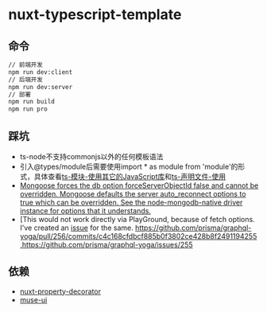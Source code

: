 # nuxt-typescript-template

## 命令
``` bash
// 前端开发
npm run dev:client
// 后端开发
npm run dev:server
// 部署
npm run build
npm run pro
```

## 踩坑

- ts-node不支持commonjs以外的任何模板语法
- 引入@types/module后需要使用import * as module from 'module'的形式，具体查看[ts-模块-使用其它的JavaScript库](https://www.tslang.cn/docs/handbook/declaration-files/deep-dive.html)和[ts-声明文件-使用](https://www.tslang.cn/docs/handbook/declaration-files/consumption.html)
- [Mongoose forces the db option forceServerObjectId false and cannot be overridden. Mongoose defaults the server auto_reconnect options to true which can be overridden. See the node-mongodb-native driver instance for options that it understands.](https://stackoverflow.com/questions/18761595/mongoose-id-affected-before-saving)
- [This would not work directly via PlayGround, because of fetch options. I've created an [issue](https://github.com/graphcool/graphql-yoga/issues/255) for the same. https://github.com/prisma/graphql-yoga/pull/256/commits/c4c168cfdbcf885b0f3802ce428b8f2491194255,https://github.com/prisma/graphql-yoga/issues/255

## 依赖

- [nuxt-property-decorator](https://github.com/nuxt-community/nuxt-property-decorator)
- [muse-ui](https://muse-ui.org/#/zh-CN)
